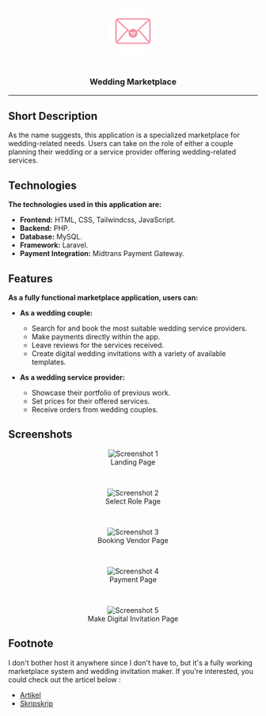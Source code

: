 <p align="center">
    <a href="" rel="noopener">
    <img width=100px height=100px style="border-radius: 100%;" src="./public/img/Logo.png" alt="Logo"></a>
</p>

# <h3 align="center">Wedding Marketplace</h3>

---

## Short Description

As the name suggests, this application is a specialized marketplace for wedding-related needs. Users can take on the role of either a couple planning their wedding or a service provider offering wedding-related services.

## Technologies

**The technologies used in this application are:**  
- **Frontend:** HTML, CSS, Tailwindcss, JavaScript.  
- **Backend:** PHP.  
- **Database:** MySQL.  
- **Framework:** Laravel.  
- **Payment Integration:** Midtrans Payment Gateway.

## Features

**As a fully functional marketplace application, users can:**  

- **As a wedding couple:**  
  - Search for and book the most suitable wedding service providers.  
  - Make payments directly within the app.  
  - Leave reviews for the services received.  
  - Create digital wedding invitations with a variety of available templates.  

- **As a wedding service provider:**  
  - Showcase their portfolio of previous work.  
  - Set prices for their offered services.  
  - Receive orders from wedding couples.

## Screenshots

<p align="center">
    <img style="width: 80%" 
        src="https://github.com/user-attachments/assets/3925afff-bbd6-4438-b59c-4bfbd2ac1f64" 
        alt="Screenshot 1"> <br>
    <span>Landing Page</span>
</p>

<br>

<p align="center">
    <img style="width: 80%" 
        src="https://github.com/user-attachments/assets/17e9d04d-6675-46ba-a4d9-6672be709899" 
        alt="Screenshot 2"> <br>
    <span>Select Role Page</span>
</p>

<br>

<p align="center">
    <img style="width: 80%" 
        src="https://github.com/user-attachments/assets/3f669618-4a10-4e22-871c-879404b0dc6f" 
        alt="Screenshot 3"> <br>
    <span>Booking Vendor Page</span>
</p>

<br>

<p align="center">
    <img style="width: 80%" 
        src="https://github.com/user-attachments/assets/1e84eba4-0b0d-4521-9c43-9fa76429b915" 
        alt="Screenshot 4"> <br>
    <span>Payment Page</span>
</p>

<br>

<p align="center">
    <img style="width: 80%" 
        src="https://github.com/user-attachments/assets/5708639c-9364-494c-bbd3-a3837c8e3347" 
        alt="Screenshot 5"> <br>
    <span>Make Digital Invitation Page</span>
</p>

## Footnote

I don't bother host it anywhere since I don't have to, but it's a fully working marketplace system and wedding invitation maker. 
If you're interested, you could check out the articel below : 
- [Artikel](https://jursistekni.nusaputra.ac.id/article/view/362)
- [Skripskrip](https://drive.google.com/file/d/1uxIE8wg-n6XO_DpyoHP6o6xA0VKGqHBg/view?usp=sharing)
